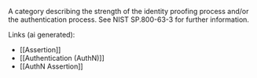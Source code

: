 A category describing the strength of the identity proofing process and/or the authentication process. See NIST SP.800-63-3 for further information.

Links (ai generated):
 - [[Assertion]]
 - [[Authentication (AuthN)]]
 - [[AuthN Assertion]]
